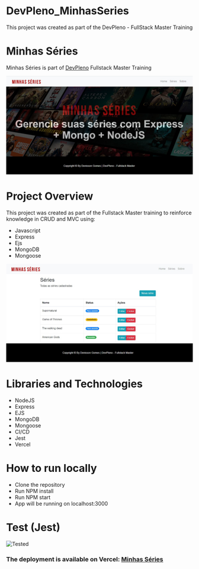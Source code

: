 # DevPleno_MinhasSeries
This project was created as part of the DevPleno - FullStack Master Training

# Minhas Séries
Minhas Séries is part of [DevPleno](https://www.devpleno.com/) Fullstack Master Training 

![Home](https://raw.githubusercontent.com/denissongomes/DevPleno_MinhasSeries/main/public/assets/minhas-series.jpg)


# Project Overview

This project was created as part of the Fullstack Master training to reinforce knowledge in CRUD and MVC using: 
- Javascript
- Express
- Ejs
- MongoDB
- Mongoose

![List](https://raw.githubusercontent.com/denissongomes/DevPleno_MinhasSeries/main/public/assets/minhas-series-list.jpg)

# Libraries and Technologies
- NodeJS
- Express
- EJS
- MongoDB
- Mongoose
- CI/CD
- Jest
- Vercel

# How to run locally
- Clone the repository
- Run NPM install
- Run NPM start
- App will be running on localhost:3000

# Test (Jest)
![Tested]()

### The deployment is available on Vercel: [Minhas Séries](https://devpleno-minhasseries.vercel.app/)

